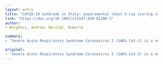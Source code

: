```yaml
---
layout: entry
title: "COVID-19 outbreak in Italy: experimental chest X-ray scoring system for quantifying and monitoring disease progression"
link: "https://doi.org/10.1007/s11547-020-01200-3"
author:
- Borghesi, Andrea; Maroldi, Roberto

summary:
- "Severe Acute Respiratory Syndrome Coronavirus 2 (SARS-CoV-2) is a new virus recently isolated from humans. It is the pathogen responsible for a cluster of pneumonia cases associated with severe respiratory disease that occurred in December 2019 in China. This novel pulmonary infection, formally called Coronavirus Disease 2019 (COVID-19), has spread rapidly in China and beyond."

original:
- "Severe Acute Respiratory Syndrome Coronavirus 2 (SARS-CoV-2) is a new virus recently isolated from humans. SARS-CoV-2 was discovered to be the pathogen responsible for a cluster of pneumonia cases associated with severe respiratory disease that occurred in December 2019 in China. This novel pulmonary infection, formally called Coronavirus Disease 2019 (COVID-19), has spread rapidly in China and beyond. On 8 March 2020, the number of Italians with SARS-CoV-2 infection was 7375 with a 48% hospitalization rate. At present, chest-computed tomography imaging is considered the most effective method for the detection of lung abnormalities in early-stage disease and quantitative assessment of severity and progression of COVID-19 pneumonia. Although chest X-ray (CXR) is considered not sensitive for the detection of pulmonary involvement in the early stage of the disease, we believe that, in the current emergency setting, CXR can be a useful diagnostic tool for monitoring the rapid progression of lung abnormalities in infected patients, particularly in intensive care units. In this short communication, we present our experimental CXR scoring system that we are applying to hospitalized patients with COVID-19 pneumonia to quantify and monitor the severity and progression of this new infectious disease. We also present the results of our preliminary validation study on a sample of 100 hospitalized patients with SARS-CoV-2 infection for whom the final outcome (recovery or death) was available."
---
```


